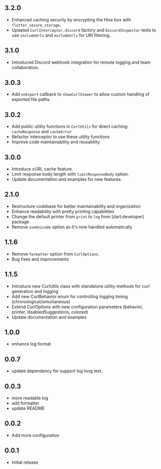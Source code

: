## 3.2.0

- Enhanced caching security by encrypting the Hive box with `flutter_secure_storage`.
- Updated `CurlInterceptor.discord` factory and `DiscordInspector` tests to use `includeUrls` and `excludeUrls` for URI filtering.

## 3.1.0

- Introduced Discord webhook integration for remote logging and team collaboration.

## 3.0.3

- Add `onExport` callback to `showCurlViewer` to allow custom handling of exported file paths.

## 3.0.2

- Add public utility functions in `CurlUtils` for direct caching: `cacheResponse` and `cacheError`
- Refactor interceptor to use these utility functions
- Improve code maintainability and reusability

## 3.0.0

- Introduce cURL cache feature.
- Limit response body length with `limitResponseBody` option.
- Update documentation and examples for new features.

## 2.1.0

- Restructure codebase for better maintainability and organization
- Enhance readability with pretty printing capabilities
- Change the default printer from `print` to `log` from [dart:developer] package
- Remove `useUnicode` option as it's now handled automatically

## 1.1.6

- Remove `formatter` option from `CurlOptions`.
- Bug fixes and improvements

## 1.1.5

- Introduce new CurlUtils class with standalone utility methods for curl generation and logging
- Add new CurlBehavior enum for controlling logging timing (chronological/simultaneous)
- Extend CurlOptions with new configuration parameters (behavior, printer, disabledSuggestions, colored)
- Update documentation and examples

## 1.0.0

- enhance log format

## 0.0.7

- update dependency for support log long text.

## 0.0.3

- more readable log
- add formatter
- update README

## 0.0.2

- Add more configuration

## 0.0.1

- Initial release
